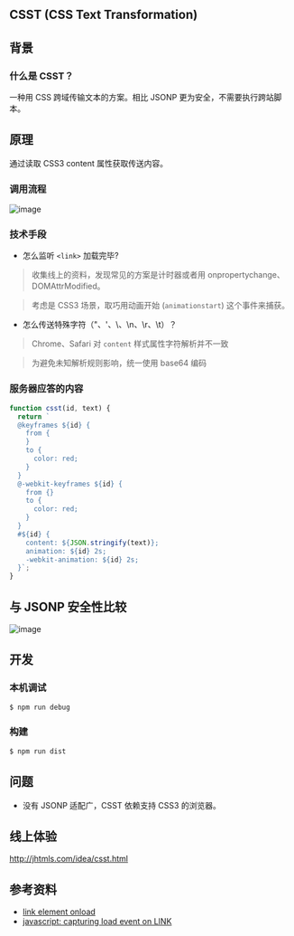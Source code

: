 CSST (CSS Text Transformation)
----------

## 背景

### 什么是 CSST？

一种用 CSS 跨域传输文本的方案。相比 JSONP 更为安全，不需要执行跨站脚本。

## 原理

通过读取 CSS3 content 属性获取传送内容。

### 调用流程

![image](https://cloud.githubusercontent.com/assets/536587/15070367/63126c30-13b6-11e6-93aa-75bf5995c019.png)

### 技术手段

* 怎么监听 `<link>` 加载完毕?

> 收集线上的资料，发现常见的方案是计时器或者用 onpropertychange、DOMAttrModified。

> 考虑是 CSS3 场景，取巧用动画开始 (`animationstart`) 这个事件来捕获。

* 怎么传送特殊字符（"、'、\、\n、\r、\t）？

> Chrome、Safari 对 `content` 样式属性字符解析并不一致

> 为避免未知解析规则影响，统一使用 base64 编码

### 服务器应答的内容

```js
function csst(id, text) {
  return `
  @keyframes ${id} {
    from {
    }
    to {
      color: red;
    }
  }
  @-webkit-keyframes ${id} {
    from {}
    to {
      color: red;
    }
  }
  #${id} {
    content: ${JSON.stringify(text)};
    animation: ${id} 2s;
    -webkit-animation: ${id} 2s;
  }`;
}
```

## 与 JSONP 安全性比较

![image](https://cloud.githubusercontent.com/assets/536587/15090764/fcfee300-1465-11e6-9209-20d5ddd9b332.png)

## 开发

### 本机调试

```bash
$ npm run debug
```

### 构建

```bash
$ npm run dist
```

## 问题

* 没有 JSONP 适配广，CSST 依赖支持 CSS3 的浏览器。

## 线上体验

<http://jhtmls.com/idea/csst.html>

## 参考资料

* [link element onload](http://stackoverflow.com/questions/2635814/javascript-capturing-load-event-on-link)
* [javascript: capturing load event on LINK](http://stackoverflow.com/questions/2635814/javascript-capturing-load-event-on-link)
